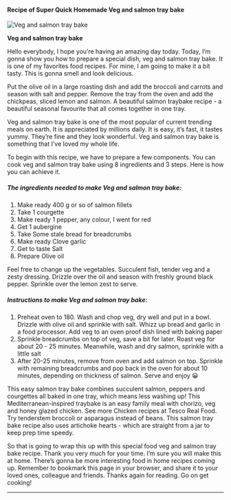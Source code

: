             

#### Recipe of Super Quick Homemade Veg and salmon tray bake

![Veg and salmon tray bake](https://img-global.cpcdn.com/recipes/3d10e583bfc75b1d/751x532cq70/veg-and-salmon-tray-bake-recipe-main-photo.jpg)

**Veg and salmon tray bake**

Hello everybody, I hope you’re having an amazing day today. Today, I’m gonna show you how to prepare a special dish, veg and salmon tray bake. It is one of my favorites food recipes. For mine, I am going to make it a bit tasty. This is gonna smell and look delicious.

Put the olive oil in a large roasting dish and add the broccoli and carrots and season with salt and pepper. Remove the tray from the oven and add the chickpeas, sliced lemon and salmon. A beautiful salmon traybake recipe - a beautiful seasonal favourite that all comes together in one tray.

Veg and salmon tray bake is one of the most popular of current trending meals on earth. It is appreciated by millions daily. It is easy, it’s fast, it tastes yummy. They’re fine and they look wonderful. Veg and salmon tray bake is something that I’ve loved my whole life.

To begin with this recipe, we have to prepare a few components. You can cook veg and salmon tray bake using 8 ingredients and 3 steps. Here is how you can achieve it.

##### The ingredients needed to make Veg and salmon tray bake:

1.  Make ready 400 g or so of salmon fillets
2.  Take 1 courgette
3.  Make ready 1 pepper, any colour, I went for red
4.  Get 1 aubergine
5.  Take Some stale bread for breadcrumbs
6.  Make ready Clove garlic
7.  Get to taste Salt
8.  Prepare Olive oil

Feel free to change up the vegetables. Succulent fish, tender veg and a zesty dressing. Drizzle over the oil and season with freshly ground black pepper. Sprinkle over the lemon zest to serve.

##### Instructions to make Veg and salmon tray bake:

1.  Preheat oven to 180. Wash and chop veg, dry well and put in a bowl. Drizzle with olive oil and sprinkle with salt. Whizz up bread and garlic in a food processor. Add veg to an oven proof dish lined with baking paper
2.  Sprinkle breadcrumbs on top of veg, save a bit for later. Roast veg for about 20 - 25 minutes. Meanwhile, wash and dry salmon, sprinkle with a little salt
3.  After 20-25 minutes, remove from oven and add salmon on top. Sprinkle with remaining breadcrumbs and pop back in the oven for about 10 minutes, depending on thickness of salmon. Serve and enjoy 😀

This easy salmon tray bake combines succulent salmon, peppers and courgettes all baked in one tray, which means less washing up! This Mediterranean-inspired traybake is an easy family meal with chorizo, veg and honey glazed chicken. See more Chicken recipes at Tesco Real Food. Try tenderstem broccoli or asparagus instead of beans. This salmon tray bake recipe also uses artichoke hearts - which are straight from a jar to keep prep time speedy.

So that is going to wrap this up with this special food veg and salmon tray bake recipe. Thank you very much for your time. I’m sure you will make this at home. There’s gonna be more interesting food in home recipes coming up. Remember to bookmark this page in your browser, and share it to your loved ones, colleague and friends. Thanks again for reading. Go on get cooking!

* * *